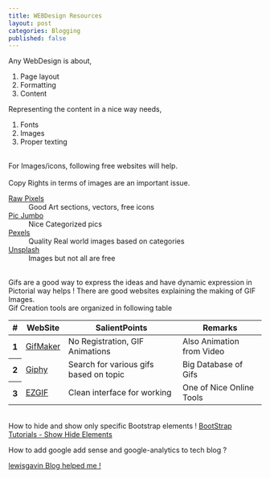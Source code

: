```yaml
---
title: WEBDesign Resources
layout: post
categories: Blogging
published: false
---
```


Any WebDesign is about, 

1. Page layout
2. Formatting
3. Content

Representing the content in a nice way needs, 

1. Fonts
2. Images
3. Proper texting

<br>
For Images/icons, following free websites will help. 
<br>
<br>
Copy Rights in terms of images are an important issue. 
<br>

<dl class="row"> 
    <dt class="col-sm-3"> <a href="https://www.rawpixel.com"> Raw Pixels</a> </dt>
    <dd class="col-sm-9"> Good Art sections, vectors, free icons</dd>
     <dt class="col-sm-3"> <a href="https://picjumbo.com/"> Pic Jumbo </a> </dt>
    <dd class="col-sm-9"> Nice Categorized pics</dd>
    <dt class="col-sm-3"> <a href="https://www.pexels.com/"> Pexels </a> </dt>
    <dd class="col-sm-9"> Quality Real world images based on categories</dd>
    <dt class="col-sm-3"> <a href="https://unsplash.com/"> Unsplash </a> </dt>
    <dd class="col-sm-9"> Images but not all are free </dd>
</dl>

<br>
Gifs are a good way to express the ideas and have dynamic expression in Pictorial way helps !
There are good websites explaining the making of GIF Images.
<br>
Gif Creation tools are organized in following table
<br>
<div class="table-responsive">
  <table class="table table-hover table-light">
    <thead class="thead-light">
    <tr>
    <th scope="col">#</th>
    <th scope="col">WebSite</th>
    <th scope="col">SalientPoints</th>
    <th scope="col">Remarks</th>
    </tr>
    </thead>
    <tbody>
        <tr>
        <th scope="row">1</th>
        <td><a href="https://gifmaker.me/"> GifMaker </a> </td>
        <td>No Registration, GIF Animations</td>
        <td>Also Animation from Video</td>
        </tr>
        <tr>
        <th scope="row">2</th>
        <td><a href="https://giphy.com/"> Giphy </a></td>
        <td>Search for various gifs based on topic</td>
        <td>Big Database of Gifs</td>
        </tr>
        <tr>
        <th scope="row">3</th>
        <td> <a href="https://ezgif.com/"> EZGIF </a></td>
        <td> Clean interface for working</td>
        <td> One of Nice Online Tools</td>
        </tr>
    </tbody>
  </table>
</div>

<br>
How to hide and show only specific Bootstrap 
elements !
<a href="https://code.luasoftware.com/tutorials/bootstrap/bootstrap-hide-element-based-on-viewport-size/"> BootStrap Tutorials - Show Hide Elements </a


<br>

How to add google add sense and google-analytics to tech blog ?

<a href="http://www.lewisgavin.co.uk/Google-Analytics-Adsense/">lewisgavin Blog helped me ! </a>